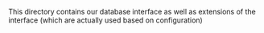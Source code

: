 This directory contains our database interface as well as extensions of the interface (which are actually used based on configuration)

